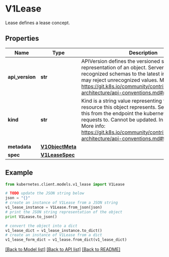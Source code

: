 # V1Lease

Lease defines a lease concept.

## Properties
Name | Type | Description | Notes
------------ | ------------- | ------------- | -------------
**api_version** | **str** | APIVersion defines the versioned schema of this representation of an object. Servers should convert recognized schemas to the latest internal value, and may reject unrecognized values. More info: https://git.k8s.io/community/contributors/devel/sig-architecture/api-conventions.md#resources | [optional] 
**kind** | **str** | Kind is a string value representing the REST resource this object represents. Servers may infer this from the endpoint the kubernetes.client submits requests to. Cannot be updated. In CamelCase. More info: https://git.k8s.io/community/contributors/devel/sig-architecture/api-conventions.md#types-kinds | [optional] 
**metadata** | [**V1ObjectMeta**](V1ObjectMeta.md) |  | [optional] 
**spec** | [**V1LeaseSpec**](V1LeaseSpec.md) |  | [optional] 

## Example

```python
from kubernetes.client.models.v1_lease import V1Lease

# TODO update the JSON string below
json = "{}"
# create an instance of V1Lease from a JSON string
v1_lease_instance = V1Lease.from_json(json)
# print the JSON string representation of the object
print V1Lease.to_json()

# convert the object into a dict
v1_lease_dict = v1_lease_instance.to_dict()
# create an instance of V1Lease from a dict
v1_lease_form_dict = v1_lease.from_dict(v1_lease_dict)
```
[[Back to Model list]](../README.md#documentation-for-models) [[Back to API list]](../README.md#documentation-for-api-endpoints) [[Back to README]](../README.md)


